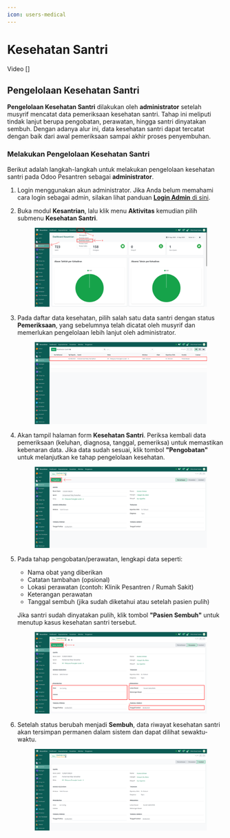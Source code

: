 ```yaml
---
icon: users-medical
---
```


# Kesehatan Santri

Video \[]

## Pengelolaan Kesehatan Santri

**Pengelolaan Kesehatan Santri** dilakukan oleh **administrator** setelah musyrif mencatat data pemeriksaan kesehatan santri. Tahap ini meliputi tindak lanjut berupa pengobatan, perawatan, hingga santri dinyatakan sembuh. Dengan adanya alur ini, data kesehatan santri dapat tercatat dengan baik dari awal pemeriksaan sampai akhir proses penyembuhan.

### Melakukan Pengelolaan Kesehatan Santri

Berikut adalah langkah-langkah untuk melakukan pengelolaan kesehatan santri pada Odoo Pesantren sebagai **administrator**.

1. Login menggunakan akun administrator. Jika Anda belum memahami cara login sebagai admin, silakan lihat panduan [**Login Admin** di sini](../../../panduan-login/login-admin.md).
2.  Buka modul **Kesantrian**, lalu klik menu **Aktivitas** kemudian pilih submenu **Kesehatan Santri**.

    <figure><img src="../../../.gitbook/assets/images-551.png" alt=""><figcaption></figcaption></figure>


3.  Pada daftar data kesehatan, pilih salah satu data santri dengan status **Pemeriksaan**, yang sebelumnya telah dicatat oleh musyrif dan memerlukan pengelolaan lebih lanjut oleh administrator.

    <figure><img src="../../../.gitbook/assets/images-552.png" alt=""><figcaption></figcaption></figure>


4.  Akan tampil halaman form **Kesehatan Santri**. Periksa kembali data pemeriksaan (keluhan, diagnosa, tanggal, pemeriksa) untuk memastikan kebenaran data. Jika data sudah sesuai, klik tombol **"Pengobatan"** untuk melanjutkan ke tahap pengelolaan kesehatan.

    <figure><img src="../../../.gitbook/assets/images-553.png" alt=""><figcaption></figcaption></figure>


5.  Pada tahap pengobatan/perawatan, lengkapi data seperti:

    * Nama obat yang diberikan
    * Catatan tambahan (opsional)
    * Lokasi perawatan (contoh: Klinik Pesantren / Rumah Sakit)
    * Keterangan perawatan
    * Tanggal sembuh (jika sudah diketahui atau setelah pasien pulih)

    Jika santri sudah dinyatakan pulih, klik tombol **"Pasien Sembuh"** untuk menutup kasus kesehatan santri tersebut.

    <figure><img src="../../../.gitbook/assets/images-554.png" alt=""><figcaption></figcaption></figure>


6.  Setelah status berubah menjadi **Sembuh**, data riwayat kesehatan santri akan tersimpan permanen dalam sistem dan dapat dilihat sewaktu-waktu.

    <figure><img src="../../../.gitbook/assets/images-555.png" alt=""><figcaption></figcaption></figure>
